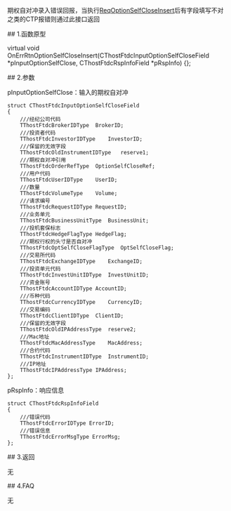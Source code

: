 <p>期权自对冲录入错误回报，当执行<a href="../../CTHOSTFTDCTRADERSPI/REQOPTIONSELFCLOSEINSERT/">ReqOptionSelfCloseInsert</a>后有字段填写不对之类的CTP报错则通过此接口返回</p>
<span class="anchor" id="d76ebbb4-5801-47b1-9014-94c459b882c6"></span>
## 1.函数原型
<p>virtual void OnErrRtnOptionSelfCloseInsert(CThostFtdcInputOptionSelfCloseField *pInputOptionSelfClose, CThostFtdcRspInfoField *pRspInfo) {};</p>
<span class="anchor" id="9f805d45-f70c-4af8-b00b-6cf868bce275"></span>
## 2.参数
<p>pInputOptionSelfClose：输入的期权自对冲</p>
<pre><code>struct CThostFtdcInputOptionSelfCloseField
{
    ///经纪公司代码
    TThostFtdcBrokerIDType  BrokerID;
    ///投资者代码
    TThostFtdcInvestorIDType    InvestorID;
    ///保留的无效字段
    TThostFtdcOldInstrumentIDType   reserve1;
    ///期权自对冲引用
    TThostFtdcOrderRefType  OptionSelfCloseRef;
    ///用户代码
    TThostFtdcUserIDType    UserID;
    ///数量
    TThostFtdcVolumeType    Volume;
    ///请求编号
    TThostFtdcRequestIDType RequestID;
    ///业务单元
    TThostFtdcBusinessUnitType  BusinessUnit;
    ///投机套保标志
    TThostFtdcHedgeFlagType HedgeFlag;
    ///期权行权的头寸是否自对冲
    TThostFtdcOptSelfCloseFlagType  OptSelfCloseFlag;
    ///交易所代码
    TThostFtdcExchangeIDType    ExchangeID;
    ///投资单元代码
    TThostFtdcInvestUnitIDType  InvestUnitID;
    ///资金账号
    TThostFtdcAccountIDType AccountID;
    ///币种代码
    TThostFtdcCurrencyIDType    CurrencyID;
    ///交易编码
    TThostFtdcClientIDType  ClientID;
    ///保留的无效字段
    TThostFtdcOldIPAddressType  reserve2;
    ///Mac地址
    TThostFtdcMacAddressType    MacAddress;
    ///合约代码
    TThostFtdcInstrumentIDType  InstrumentID;
    ///IP地址
    TThostFtdcIPAddressType IPAddress;
};
</code></pre>
<p>pRspInfo：响应信息</p>
<pre><code>struct CThostFtdcRspInfoField
{
    ///错误代码
    TThostFtdcErrorIDType ErrorID;
    ///错误信息
    TThostFtdcErrorMsgType ErrorMsg;
};
</code></pre>
<span class="anchor" id="b533946f-ced0-44b9-addb-8b57eb4999ca"></span>
## 3.返回
<p>无</p>
<span class="anchor" id="19b39bd7-e080-4eee-9e28-90677be83074"></span>
## 4.FAQ
<p>无</p>
